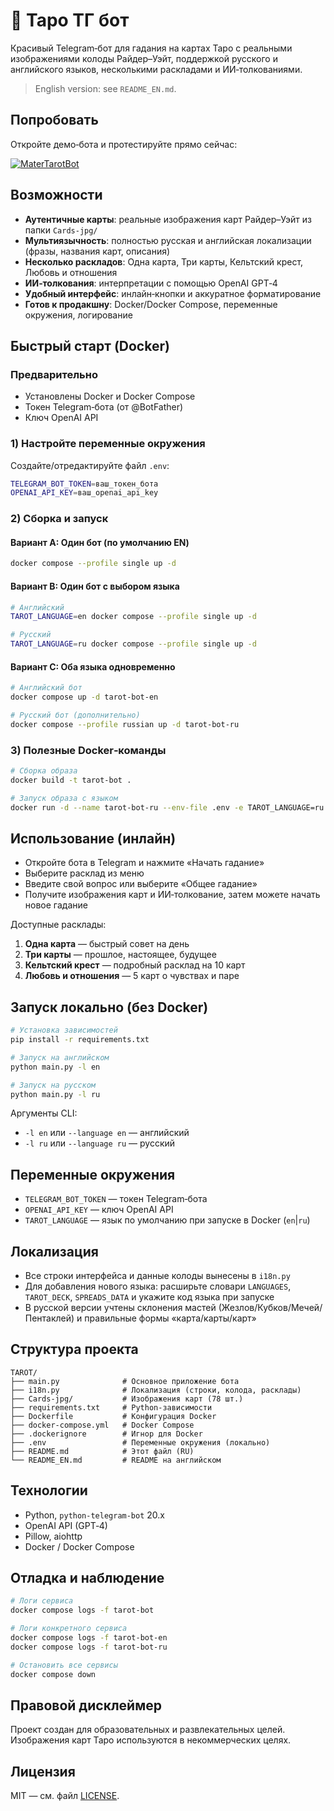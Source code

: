 # 🔮 Таро ТГ бот 

Красивый Telegram‑бот для гадания на картах Таро с реальными изображениями колоды Райдер–Уэйт, поддержкой русского и английского языков, несколькими раскладами и ИИ‑толкованиями. 

> English version: see `README_EN.md`.

## Попробовать

Откройте демо‑бота и протестируйте прямо сейчас:

[![MaterTarotBot](https://img.shields.io/badge/MaterTarotBot-blue?logo=telegram)](https://t.me/MaterTarotBot)

## Возможности

- **Аутентичные карты**: реальные изображения карт Райдер–Уэйт из папки `Cards-jpg/`
- **Мультиязычность**: полностью русская и английская локализации (фразы, названия карт, описания)
- **Несколько раскладов**: Одна карта, Три карты, Кельтский крест, Любовь и отношения
- **ИИ‑толкования**: интерпретации с помощью OpenAI GPT‑4
- **Удобный интерфейс**: инлайн‑кнопки и аккуратное форматирование
- **Готов к продакшну**: Docker/Docker Compose, переменные окружения, логирование

## Быстрый старт (Docker)

### Предварительно
- Установлены Docker и Docker Compose
- Токен Telegram‑бота (от @BotFather)
- Ключ OpenAI API

### 1) Настройте переменные окружения
Создайте/отредактируйте файл `.env`:
```bash
TELEGRAM_BOT_TOKEN=ваш_токен_бота
OPENAI_API_KEY=ваш_openai_api_key
```

### 2) Сборка и запуск

#### Вариант A: Один бот (по умолчанию EN)
```bash
docker compose --profile single up -d
```

#### Вариант B: Один бот с выбором языка
```bash
# Английский
TAROT_LANGUAGE=en docker compose --profile single up -d

# Русский
TAROT_LANGUAGE=ru docker compose --profile single up -d
```

#### Вариант C: Оба языка одновременно
```bash
# Английский бот
docker compose up -d tarot-bot-en

# Русский бот (дополнительно)
docker compose --profile russian up -d tarot-bot-ru
```

### 3) Полезные Docker‑команды
```bash
# Сборка образа
docker build -t tarot-bot .

# Запуск образа с языком
docker run -d --name tarot-bot-ru --env-file .env -e TAROT_LANGUAGE=ru tarot-bot
```

## Использование (инлайн)

- Откройте бота в Telegram и нажмите «Начать гадание»
- Выберите расклад из меню
- Введите свой вопрос или выберите «Общее гадание»
- Получите изображения карт и ИИ‑толкование, затем можете начать новое гадание

Доступные расклады:
1. **Одна карта** — быстрый совет на день
2. **Три карты** — прошлое, настоящее, будущее
3. **Кельтский крест** — подробный расклад на 10 карт
4. **Любовь и отношения** — 5 карт о чувствах и паре

## Запуск локально (без Docker)
```bash
# Установка зависимостей
pip install -r requirements.txt

# Запуск на английском
python main.py -l en

# Запуск на русском
python main.py -l ru
```

Аргументы CLI:
- `-l en` или `--language en` — английский
- `-l ru` или `--language ru` — русский

## Переменные окружения
- `TELEGRAM_BOT_TOKEN` — токен Telegram‑бота
- `OPENAI_API_KEY` — ключ OpenAI API
- `TAROT_LANGUAGE` — язык по умолчанию при запуске в Docker (`en`|`ru`)

## Локализация
- Все строки интерфейса и данные колоды вынесены в `i18n.py`
- Для добавления нового языка: расширьте словари `LANGUAGES`, `TAROT_DECK`, `SPREADS_DATA` и укажите код языка при запуске
- В русской версии учтены склонения мастей (Жезлов/Кубков/Мечей/Пентаклей) и правильные формы «карта/карты/карт»

## Структура проекта
```
TAROT/
├── main.py              # Основное приложение бота
├── i18n.py              # Локализация (строки, колода, расклады)
├── Cards-jpg/           # Изображения карт (78 шт.)
├── requirements.txt     # Python-зависимости
├── Dockerfile           # Конфигурация Docker
├── docker-compose.yml   # Docker Compose
├── .dockerignore        # Игнор для Docker
├── .env                 # Переменные окружения (локально)
├── README.md            # Этот файл (RU)
└── README_EN.md         # README на английском
```

## Технологии
- Python, `python-telegram-bot` 20.x
- OpenAI API (GPT‑4)
- Pillow, aiohttp
- Docker / Docker Compose

## Отладка и наблюдение
```bash
# Логи сервиса
docker compose logs -f tarot-bot

# Логи конкретного сервиса
docker compose logs -f tarot-bot-en
docker compose logs -f tarot-bot-ru

# Остановить все сервисы
docker compose down
```

## Правовой дисклеймер
Проект создан для образовательных и развлекательных целей. Изображения карт Таро используются в некоммерческих целях.

## Лицензия

MIT — см. файл [LICENSE](LICENSE).
